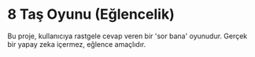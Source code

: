 # 8 Taş Oyunu (Eğlencelik)

Bu proje, kullanıcıya rastgele cevap veren bir 'sor bana' oyunudur. Gerçek bir yapay zeka içermez, eğlence amaçlıdır.